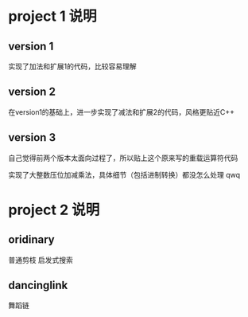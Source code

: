 # project 1 说明

## version 1
实现了加法和扩展1的代码，比较容易理解  


## version 2
在version1的基础上，进一步实现了减法和扩展2的代码，风格更贴近C++  


## version 3
自己觉得前两个版本太面向过程了，所以贴上这个原来写的重载运算符代码

实现了大整数压位加减乘法，具体细节（包括进制转换）都没怎么处理 qwq  


  

# project 2 说明

## oridinary

普通剪枝 启发式搜索  


## dancinglink

舞蹈链  
